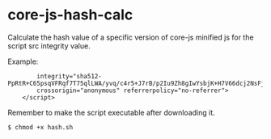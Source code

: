 # core-js-hash-calc
Calculate the hash value of a specific version of core-js minified js for the script src integrity value.

Example:
```    <script src="https://cdnjs.cloudflare.com/ajax/libs/core-js/3.22.5/minified.js"
        integrity="sha512-PpRtR+C65psqVFRqf7T75qlLWA/yvq/c4r5+J7rB/p2Iu9Zh8gIwYsbjK+H7V66dcj2NsFj3LVlLG6VubIVgsg=="
        crossorigin="anonymous" referrerpolicy="no-referrer">
    </script>
```

Remember to make the script executable after downloading it.
```
$ chmod +x hash.sh
```
